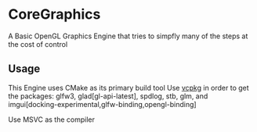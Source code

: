 # CoreGraphics
A Basic OpenGL Graphics Engine that tries to simpfly many of the steps at the cost of control

## Usage

This Engine uses CMake as its primary build tool 
Use [vcpkg](https://github.com/microsoft/vcpkg) in order to get the packages: glfw3, glad[gl-api-latest], spdlog, stb, glm, and imgui[docking-experimental,glfw-binding,opengl-binding]

Use MSVC as the compiler 
